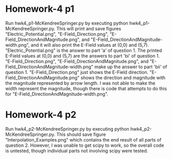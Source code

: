 # Homework-4 p1
Run hwk4_p1-McKendreeSpringer.py by executing python hwk4_p1-McKendreeSpringer.py. This will print and save figures "Electric_Potential.png", "E-Field_Direction.png", "E-Field_DirectionAndMagnitude.png", and "E-Field_DirectionAndMagnitude-width.png", and it will also print the E-Field values at (0,0) and (5,7).
"Electric_Potential.png" is the answer to part 'a' of question 1. 
The printed E-Field values at (0,0) and (5,7) are the answers to part 'bi' of question 1.
"E-Field_Direction.png", "E-Field_DirectionAndMagnitude.png", and "E-Field_DirectionAndMagnitude-width.png" make up the answer to part 'bii' of question 1. "E-Field_Direction.png" just shows the E-Field direction. "E-Field_DirectionAndMagnitude.png" shows the direction and magnitude with the magnitude represented by arrow length. I was not able to make the width represent the magnitude, though there is code that attempts to do this for "E-Field_DirectionAndMagnitude-width.png".
# Homework-4 p2
Run hwk4_p2-McKendreeSpringer.py by executing python hwk4_p2-McKendreeSpringer.py. This should save figure "Interpolation_Examples.png" which contains the end result of all parts of question 2. However, I was unable to get scipy to work, so the overall code is untested, though individual parts not involving scipy were tested.
